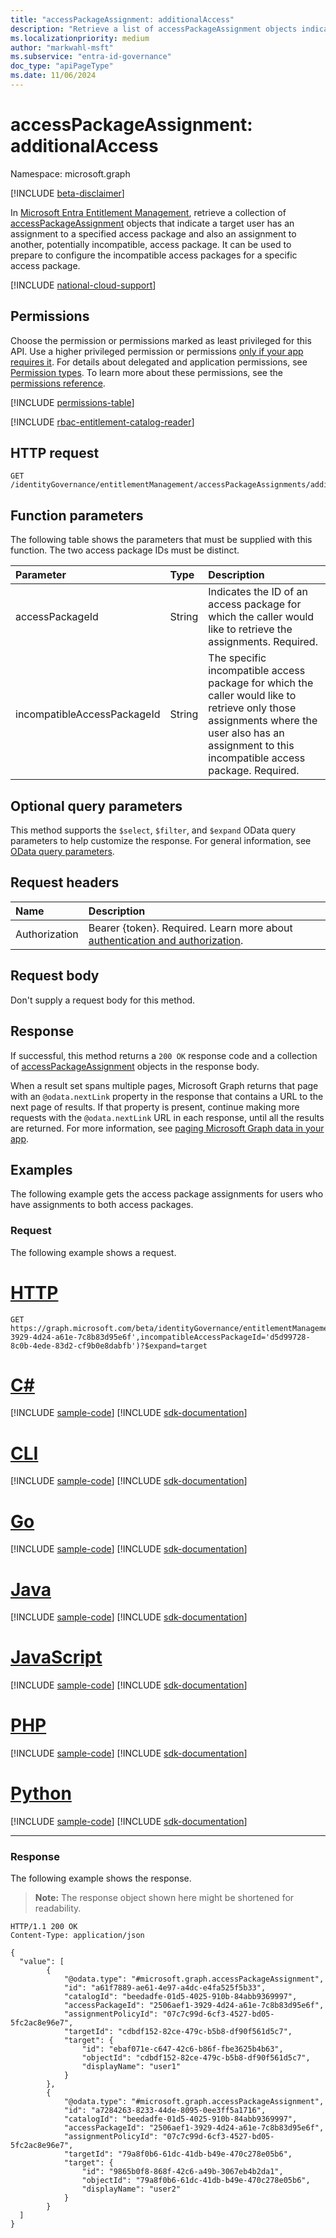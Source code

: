 ```yaml
---
title: "accessPackageAssignment: additionalAccess"
description: "Retrieve a list of accessPackageAssignment objects indicating potential separation of duties conflicts or access to incompatible access packages."
ms.localizationpriority: medium
author: "markwahl-msft"
ms.subservice: "entra-id-governance"
doc_type: "apiPageType"
ms.date: 11/06/2024
---
```


# accessPackageAssignment: additionalAccess
Namespace: microsoft.graph

[!INCLUDE [beta-disclaimer](../../includes/beta-disclaimer.md)]

In [Microsoft Entra Entitlement Management](../resources/entitlementmanagement-overview.md), retrieve a collection of [accessPackageAssignment](../resources/accesspackageassignment.md) objects that indicate a target user has an assignment to a specified access package and also an assignment to another, potentially incompatible, access package.  It can be used to prepare to configure the incompatible access packages for a specific access package.

[!INCLUDE [national-cloud-support](../../includes/global-us.md)]

## Permissions
Choose the permission or permissions marked as least privileged for this API. Use a higher privileged permission or permissions [only if your app requires it](/graph/permissions-overview#best-practices-for-using-microsoft-graph-permissions). For details about delegated and application permissions, see [Permission types](/graph/permissions-overview#permission-types). To learn more about these permissions, see the [permissions reference](/graph/permissions-reference).

<!-- { "blockType": "permissions", "name": "accesspackageassignment_additionalaccess" } -->
[!INCLUDE [permissions-table](../includes/permissions/accesspackageassignment-additionalaccess-permissions.md)]

[!INCLUDE [rbac-entitlement-catalog-reader](../includes/rbac-for-apis/rbac-entitlement-management-catalog-reader-apis-read.md)]

## HTTP request

<!-- {
  "blockType": "ignored"
}
-->
``` http
GET /identityGovernance/entitlementManagement/accessPackageAssignments/additionalAccess(accessPackageId='parameterValue',incompatibleAccessPackageId='parameterValue')
```

## Function parameters
The following table shows the parameters that must be supplied with this function. The two access package IDs must be distinct.

|Parameter|Type|Description|
|:---|:---|:---|
| accessPackageId | String |  Indicates the ID of an access package for which the caller would like to retrieve the assignments. Required. |
| incompatibleAccessPackageId | String | The specific incompatible access package for which the caller would like to retrieve only those assignments where the user also has an assignment to this incompatible access package. Required. |

## Optional query parameters

This method supports the `$select`, `$filter`, and `$expand` OData query parameters to help customize the response. For general information, see [OData query parameters](/graph/query-parameters).

## Request headers
|Name|Description|
|:---|:---|
|Authorization|Bearer {token}. Required. Learn more about [authentication and authorization](/graph/auth/auth-concepts).|

## Request body
Don't supply a request body for this method.

## Response

If successful, this method returns a `200 OK` response code and a collection of [accessPackageAssignment](../resources/accesspackageassignment.md) objects in the response body.

When a result set spans multiple pages, Microsoft Graph returns that page with an `@odata.nextLink` property in the response that contains a URL to the next page of results. If that property is present, continue making more requests with the `@odata.nextLink` URL in each response, until all the results are returned. For more information, see [paging Microsoft Graph data in your app](/graph/paging).

## Examples

The following example gets the access package assignments for users who have assignments to both access packages.

### Request

The following example shows a request.

# [HTTP](#tab/http)
<!-- {
  "blockType": "request",
  "name": "accesspackageassignment_additionalaccess"
}
-->
``` http
GET https://graph.microsoft.com/beta/identityGovernance/entitlementManagement/accessPackageAssignments/additionalAccess(accessPackageId='2506aef1-3929-4d24-a61e-7c8b83d95e6f',incompatibleAccessPackageId='d5d99728-8c0b-4ede-83d2-cf9b0e8dabfb')?$expand=target
```

# [C#](#tab/csharp)
[!INCLUDE [sample-code](../includes/snippets/csharp/accesspackageassignment-additionalaccess-csharp-snippets.md)]
[!INCLUDE [sdk-documentation](../includes/snippets/snippets-sdk-documentation-link.md)]

# [CLI](#tab/cli)
[!INCLUDE [sample-code](../includes/snippets/cli/accesspackageassignment-additionalaccess-cli-snippets.md)]
[!INCLUDE [sdk-documentation](../includes/snippets/snippets-sdk-documentation-link.md)]

# [Go](#tab/go)
[!INCLUDE [sample-code](../includes/snippets/go/accesspackageassignment-additionalaccess-go-snippets.md)]
[!INCLUDE [sdk-documentation](../includes/snippets/snippets-sdk-documentation-link.md)]

# [Java](#tab/java)
[!INCLUDE [sample-code](../includes/snippets/java/accesspackageassignment-additionalaccess-java-snippets.md)]
[!INCLUDE [sdk-documentation](../includes/snippets/snippets-sdk-documentation-link.md)]

# [JavaScript](#tab/javascript)
[!INCLUDE [sample-code](../includes/snippets/javascript/accesspackageassignment-additionalaccess-javascript-snippets.md)]
[!INCLUDE [sdk-documentation](../includes/snippets/snippets-sdk-documentation-link.md)]

# [PHP](#tab/php)
[!INCLUDE [sample-code](../includes/snippets/php/accesspackageassignment-additionalaccess-php-snippets.md)]
[!INCLUDE [sdk-documentation](../includes/snippets/snippets-sdk-documentation-link.md)]

# [Python](#tab/python)
[!INCLUDE [sample-code](../includes/snippets/python/accesspackageassignment-additionalaccess-python-snippets.md)]
[!INCLUDE [sdk-documentation](../includes/snippets/snippets-sdk-documentation-link.md)]

---

### Response

The following  example shows the response.
> **Note:** The response object shown here might be shortened for readability.
<!-- {
  "blockType": "response",
  "truncated": true,
  "@odata.type": "Collection(microsoft.graph.accessPackageAssignment)"
}
-->
``` http
HTTP/1.1 200 OK
Content-Type: application/json

{
  "value": [
        {
            "@odata.type": "#microsoft.graph.accessPackageAssignment",
            "id": "a61f7889-ae61-4e97-a4dc-e4fa525f5b33",
            "catalogId": "beedadfe-01d5-4025-910b-84abb9369997",
            "accessPackageId": "2506aef1-3929-4d24-a61e-7c8b83d95e6f",
            "assignmentPolicyId": "07c7c99d-6cf3-4527-bd05-5fc2ac8e96e7",
            "targetId": "cdbdf152-82ce-479c-b5b8-df90f561d5c7",
            "target": {
                "id": "ebaf071e-c647-42c6-b86f-fbe3625b4b63",
                "objectId": "cdbdf152-82ce-479c-b5b8-df90f561d5c7",
                "displayName": "user1"
            }
        },
        {
            "@odata.type": "#microsoft.graph.accessPackageAssignment",
            "id": "a7284263-8233-44de-8095-0ee3ff5a1716",
            "catalogId": "beedadfe-01d5-4025-910b-84abb9369997",
            "accessPackageId": "2506aef1-3929-4d24-a61e-7c8b83d95e6f",
            "assignmentPolicyId": "07c7c99d-6cf3-4527-bd05-5fc2ac8e96e7",
            "targetId": "79a8f0b6-61dc-41db-b49e-470c278e05b6",
            "target": {
                "id": "9865b0f8-868f-42c6-a49b-3067eb4b2da1",
                "objectId": "79a8f0b6-61dc-41db-b49e-470c278e05b6",
                "displayName": "user2"
            }
        }
  ]
}

```
